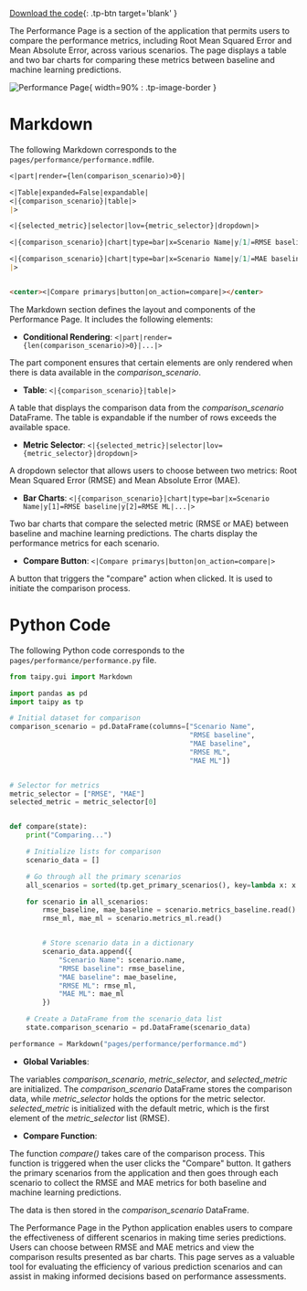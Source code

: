 [Download the code](./../src/src.zip){: .tp-btn target='blank' }

The Performance Page is a section of the application that permits users to compare the performance metrics,
including Root Mean Squared Error and Mean Absolute Error, across various scenarios.
The page displays a table and two bar charts for comparing these metrics between baseline and
machine learning predictions.

![Performance Page](images/result.png){ width=90% : .tp-image-border }

# Markdown

The following Markdown corresponds to the `pages/performance/performance.md`file.

```markdown
<|part|render={len(comparison_scenario)>0}|

<|Table|expanded=False|expandable|
<|{comparison_scenario}|table|>
|>

<|{selected_metric}|selector|lov={metric_selector}|dropdown|>

<|{comparison_scenario}|chart|type=bar|x=Scenario Name|y[1]=RMSE baseline|y[2]=RMSE ML|render={selected_metric=="RMSE"}|>

<|{comparison_scenario}|chart|type=bar|x=Scenario Name|y[1]=MAE baseline|y[2]=MAE ML|render={selected_metric=="MAE"}|>
|>


<center><|Compare primarys|button|on_action=compare|></center>
```

The Markdown section defines the layout and components of the Performance Page. It includes the following elements:

- **Conditional Rendering**: `<|part|render={len(comparison_scenario)>0}|...|>`

The part component ensures that certain elements are only rendered when there is data available in the *comparison_scenario*.

- **Table**: `<|{comparison_scenario}|table|>`

A table that displays the comparison data from the *comparison_scenario* DataFrame. The table is expandable if the number of rows exceeds the available space.

- **Metric Selector**: `<|{selected_metric}|selector|lov={metric_selector}|dropdown|>`

A dropdown selector that allows users to choose between two metrics: Root Mean Squared Error (RMSE) and Mean Absolute Error (MAE).

- **Bar Charts**: `<|{comparison_scenario}|chart|type=bar|x=Scenario Name|y[1]=RMSE baseline|y[2]=RMSE ML|...|>`

Two bar charts that compare the selected metric (RMSE or MAE) between baseline and machine learning predictions. The charts display the performance metrics for each scenario.

- **Compare Button**: `<|Compare primarys|button|on_action=compare|>`

A button that triggers the "compare" action when clicked. It is used to initiate the comparison process.

# Python Code

The following Python code corresponds to the `pages/performance/performance.py` file.

```python
from taipy.gui import Markdown

import pandas as pd
import taipy as tp

# Initial dataset for comparison
comparison_scenario = pd.DataFrame(columns=["Scenario Name",
                                            "RMSE baseline",
                                            "MAE baseline",
                                            "RMSE ML",
                                            "MAE ML"])


# Selector for metrics
metric_selector = ["RMSE", "MAE"]
selected_metric = metric_selector[0]


def compare(state):
    print("Comparing...")

    # Initialize lists for comparison
    scenario_data = []

    # Go through all the primary scenarios
    all_scenarios = sorted(tp.get_primary_scenarios(), key=lambda x: x.creation_date.timestamp())

    for scenario in all_scenarios:
        rmse_baseline, mae_baseline = scenario.metrics_baseline.read()
        rmse_ml, mae_ml = scenario.metrics_ml.read()


        # Store scenario data in a dictionary
        scenario_data.append({
            "Scenario Name": scenario.name,
            "RMSE baseline": rmse_baseline,
            "MAE baseline": mae_baseline,
            "RMSE ML": rmse_ml,
            "MAE ML": mae_ml
        })

    # Create a DataFrame from the scenario_data list
    state.comparison_scenario = pd.DataFrame(scenario_data)

performance = Markdown("pages/performance/performance.md")
```

- **Global Variables**:

The variables *comparison_scenario*, *metric_selector*, and *selected_metric* are initialized.
The *comparison_scenario* DataFrame stores the comparison data, while *metric_selector* holds
the options for the metric selector. *selected_metric* is initialized with the default metric,
which is the first element of the *metric_selector* list (RMSE).

- **Compare Function**:

The function *compare()* takes care of the comparison process. This function is triggered when the user clicks
the "Compare" button. It gathers the primary scenarios from the application and then goes through each scenario
to collect the RMSE and MAE metrics for both baseline and machine learning predictions.

The data is then stored in the *comparison_scenario* DataFrame.


The Performance Page in the Python application enables users to compare the effectiveness of different scenarios
in making time series predictions. Users can choose between RMSE and MAE metrics and view the comparison results
presented as bar charts. This page serves as a valuable tool for evaluating the efficiency of various prediction
scenarios and can assist in making informed decisions based on performance assessments.
